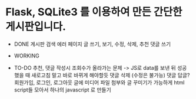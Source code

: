 # Flask, SQLite3 를 이용하여 만든 간단한 게시판입니다.

* DONE
게시판 검색
에러 페이지
글 쓰기, 보기, 수정, 삭제, 추천
댓글 쓰기

* WORKING


* TO-DO
추천, 댓글 작성시 조회수가 올라가는 문제 -> JS로 data를 보낸 뒤 성공했을 때 새로고침 말고 바로 바뀌게 해야할듯
댓글 삭제 (수정은 불가능)
댓글 답글?
회원가입, 로그인, 로그아웃
글에 미디어 파일 첨부와 글 꾸미기가 가능하게
html script들 모아서 하나의 javascript 로 만들기
